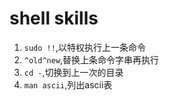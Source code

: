 # shell skills

1. `sudo !!`,以特权执行上一条命令
2. `^old^new`,替换上条命令字串再执行
3. `cd -`,切换到上一次的目录
4. `man ascii`,列出ascii表